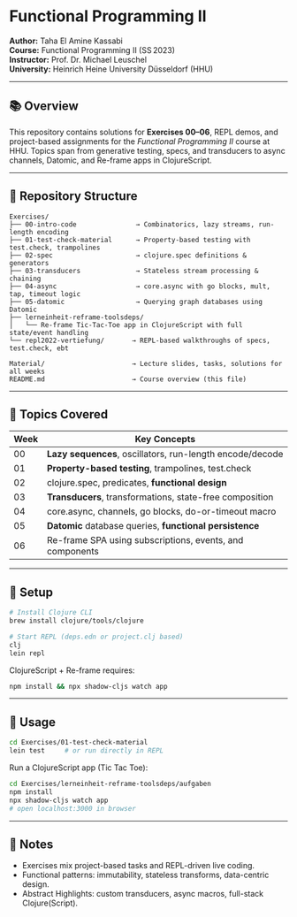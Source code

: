 # Functional Programming II

**Author:** Taha El Amine Kassabi  
**Course:** Functional Programming II (SS 2023)  
**Instructor:** Prof. Dr. Michael Leuschel  
**University:** Heinrich Heine University Düsseldorf (HHU)

---

## 📚 Overview

This repository contains solutions for **Exercises 00–06**, REPL demos, and project-based assignments for the *Functional Programming II* course at HHU.
Topics span from generative testing, specs, and transducers to async channels, Datomic, and Re-frame apps in ClojureScript.

---

## 📂 Repository Structure

```
Exercises/
├── 00-intro-code               → Combinatorics, lazy streams, run-length encoding
├── 01-test-check-material      → Property-based testing with test.check, trampolines
├── 02-spec                     → clojure.spec definitions & generators
├── 03-transducers              → Stateless stream processing & chaining
├── 04-async                    → core.async with go blocks, mult, tap, timeout logic
├── 05-datomic                  → Querying graph databases using Datomic
├── lerneinheit-reframe-toolsdeps/
│   └── Re-frame Tic-Tac-Toe app in ClojureScript with full state/event handling
└── repl2022-vertiefung/       → REPL-based walkthroughs of specs, test.check, ebt

Material/                      → Lecture slides, tasks, solutions for all weeks
README.md                      → Course overview (this file)
```

---

## 🧠 Topics Covered

| Week | Key Concepts                                              |
|------|-----------------------------------------------------------|
| 00   | **Lazy sequences**, oscillators, run-length encode/decode |
| 01   | **Property-based testing**, trampolines, test.check       |
| 02   | clojure.spec, predicates, **functional design**           |
| 03   | **Transducers**, transformations, state-free composition  |
| 04   | core.async, channels, go blocks, do-or-timeout macro      |
| 05   | **Datomic** database queries, **functional persistence**  |
| 06   | Re-frame SPA using subscriptions, events, and components  |

---

## 📁 Setup

```bash
# Install Clojure CLI
brew install clojure/tools/clojure

# Start REPL (deps.edn or project.clj based)
clj
lein repl
```

ClojureScript + Re-frame requires:
```bash
npm install && npx shadow-cljs watch app
```

---

## 🚀 Usage

```bash
cd Exercises/01-test-check-material
lein test     # or run directly in REPL
```

Run a ClojureScript app (Tic Tac Toe):
```bash
cd Exercises/lerneinheit-reframe-toolsdeps/aufgaben
npm install
npx shadow-cljs watch app
# open localhost:3000 in browser
```

---

## 📅 Notes

- Exercises mix project-based tasks and REPL-driven live coding.
- Functional patterns: immutability, stateless transforms, data-centric design.
- Abstract Highlights: custom transducers, async macros, full-stack Clojure(Script).

